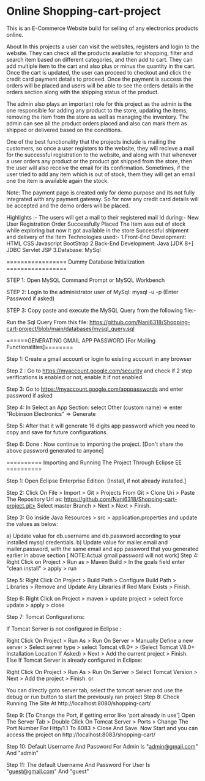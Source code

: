 # Online Shopping-cart-project
This is an E-Commerce Website build for selling of any electronics products online.

About
In this projects a user can visit the websites, registers and login to the website. They can check all the products available for shopping, filter and search item based on different categories, and then add to cart. They can add multiple item to the cart and also plus or minus the quantity in the cart. Once the cart is updated, the user can proceed to checkout and click the credit card payment details to proceed. Once the payment is success the orders will be placed and users will be able to see the orders details in the orders section along with the shipping status of the product.

The admin also plays an important role for this project as the admin is the one responsible for adding any product to the store, updating the items, removing the item from the store as well as managing the inventory. The admin can see all the product orders placed and also can mark them as shipped or delivered based on the conditions.

One of the best functionality that the projects include is mailing the customers, so once a user registers to the website, they will recieve a mail for the successful registration to the website, and along with that whenever a user orders any product or the product got shipped from the store, then the user will also receive the email for its confirmation. Sometimes, if the user tried to add any item which is out of stock, them they will get an email one the item is available again the stock.

Note: The payment page is created only for demo purpose and its not fully integrated with any payment gateway. So for now any credit card details will be accepted and the demo orders will be placed.

Highlights :-
The users will get a mail to their registered mail Id during:-
  New User Registration
  Order Successfully Placed
  The Item was out of stock while exploring but now it got available in the store
  Successful shipment and delivery of the Item
Technologies used:-
1.Front-End Development:
  HTML
  CSS
  Javascript
  BootStrap
2.Back-End Development:
  Java [JDK 8+]
  JDBC
  Servlet
  JSP
3.Database:
  MySql

================= Dummy Database Initialization =================

STEP 1: Open MySQL Command Prompt or MySQL Workbench

STEP 2: Login to the administrator user of MySql: mysql -u <username> -p (Enter Password if asked)

STEP 3: Copy paste and execute the MySQL Query from the following file:-

Run the Sql Query From this file: https://github.com/Nani6318/Shopping-cart-project/blob/main/databases/mysql_query.sql

======GENERATING GMAIL APP PASSWORD [For Mailing Functionalities]========

Step 1: Create a gmail account or login to existing account in any browser

Step 2 : Go to https://myaccount.google.com/security and check if 2 step verifications is enabled or not, enable it if not enabled

Step 3: Go to https://myaccount.google.com/apppasswords and enter password if asked

Step 4: In Select an App Section: select Other (custom name) => enter "Robinson Electronics" => Generate

Step 5: After that it will generate 16 digits app password which you need to copy and save for future configurations.

Step 6: Done : Now continue to importing the project. [Don't share the above password generated to anyone]

========== Importing and Running The Project Through Eclipse EE ==========

Step 1: Open Eclipse Enterprise Edition. [Install, if not already installed.]

Step 2: Click On File > Import > Git > Projects From Git > Clone Uri > Paste The Repository Url as: https://github.com/Nani6318/Shopping-cart-project.git> Select master Branch > Next > Next > Finish.

Step 3: Go inside Java Resources > src > application.properties and update the values as below:

a) Update value for db.username and db.password according to your installed mysql credentials.
b) Update value for mailer.email and mailer.password, with the same email and app password that you generated earlier in above section [ NOTE:Actual gmail password will not work]
Step 4: Right Click on Project > Run as > Maven Build > In the goals field enter "clean install" > apply > run

Step 5: Right Click On Project > Build Path > Configure Build Path > Libraries > Remove and Update Any Libraries if Red Mark Exists > Finish.

Step 6: Right Click on Project > maven > update project > select force update > apply > close

Step 7: Tomcat Configurations:

If Tomcat Server is not configured in Eclipse :

Right Click On Project > Run As > Run On Server > Manually Define a new server > Select server type > select Tomcat v8.0+ > (Select Tomcat V8.0+ Installation Location If Asked) > Next > Add the current project > Finish.
Else If Tomcat Server is already configured in Eclipse:

Right Click On Project > Run As > Run On Server > Select Tomcat Version > Next > Add the project > Finish.
or

You can directly goto server tab, select the tomcat server and use the debug or run button to start the previously ran project
Step 8: Check Running The Site At http://localhost:8080/shopping-cart/

Step 9: [To Change the Port, if getting error like 'port already in use'] Open The Server Tab > Double Click On Tomcat Server > Ports > Change The Port Number For Http/1.1 To 8083 > Close And Save. Now Start and you can access the project on http://localhost:8083/shopping-cart/

Step 10: Default Username And Password For Admin Is "admin@gmail.com" And "admin"

Step 11: The default Username And Password For User Is "guest@gmail.com" And "guest"
